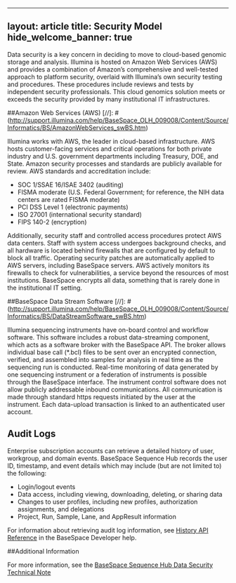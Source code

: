  ---
layout: article
title: Security Model
hide_welcome_banner: true
---

Data security is a key concern in deciding to move to cloud-based genomic storage and analysis. Illumina  is hosted on Amazon Web Services (AWS) and provides a combination of Amazon’s comprehensive and well-tested approach to platform security, overlaid with Illumina’s own security testing and procedures. These procedures include reviews and tests by independent security professionals. This cloud genomics solution meets or exceeds the security provided by many institutional IT infrastructures.

##Amazon Web Services (AWS)
[//]: # (http://support.illumina.com/help/BaseSpace_OLH_009008/Content/Source/Informatics/BS/AmazonWebServices_swBS.htm)

Illumina works with AWS, the leader in cloud-based infrastructure. AWS hosts customer-facing services and critical operations for both private industry and U.S. government departments including Treasury, DOE, and State. Amazon security processes and standards are publicly available for review. AWS standards and accreditation include:

- SOC 1/SSAE 16/ISAE 3402 (auditing)
- FISMA moderate (U.S. Federal Government; for reference, the NIH data centers are rated FISMA moderate)
- PCI DSS Level 1 (electronic payments)
- ISO 27001 (international security standard)
- FIPS 140-2 (encryption)

Additionally, security staff and controlled access procedures protect AWS data centers. Staff with system access undergoes background checks, and all hardware is located behind firewalls that are configured by default to block all traffic. Operating security patches are automatically applied to AWS servers, including BaseSpace servers. AWS actively monitors its firewalls to check for vulnerabilities, a service beyond the resources of most institutions. BaseSpace encrypts all data, something that is rarely done in the institutional IT setting.

##BaseSpace Data Stream Software
[//]: # (http://support.illumina.com/help/BaseSpace_OLH_009008/Content/Source/Informatics/BS/DataStreamSoftware_swBS.htm)

Illumina sequencing instruments have on-board control and workflow software. This software includes a robust data-streaming component, which acts as a software broker with the BaseSpace API. The broker allows individual base call (*.bcl) files to be sent over an encrypted connection, verified, and assembled into samples for analysis in real time as the sequencing run is conducted. Real-time monitoring of data generated by one sequencing instrument or a federation of instruments is possible through the BaseSpace interface.
The instrument control software does not allow publicly addressable inbound communications. All communication is made through standard https requests initiated by the user at the instrument. Each data-upload transaction is linked to an authenticated user account.

## Audit Logs
Enterprise subscription accounts can retrieve a detailed history of user, workgroup, and domain events. BaseSpace Sequence Hub records the user ID, timestamp, and event details which may include (but are not limited to) the following:
 
- Login/logout events
- Data access, including viewing, downloading, deleting, or sharing data
- Changes to user profiles, including new profiles, authorization assignments, and delegations
- Project, Run, Sample, Lane, and AppResult information


For information about retrieving audit log information, see [History API Reference](https://developer.basespace.illumina.com/docs/content/documentation/rest-api/history-api-reference) in the BaseSpace Developer help. 

##Additional Information

For more information, see the [BaseSpace Sequence Hub Data Security Technical Note](http://www.illumina.com/content/dam/illumina-marketing/documents/products/whitepapers/basespace-sequence-hub-security-and-privacy-white-paper-970-2016-020.pdf)


 